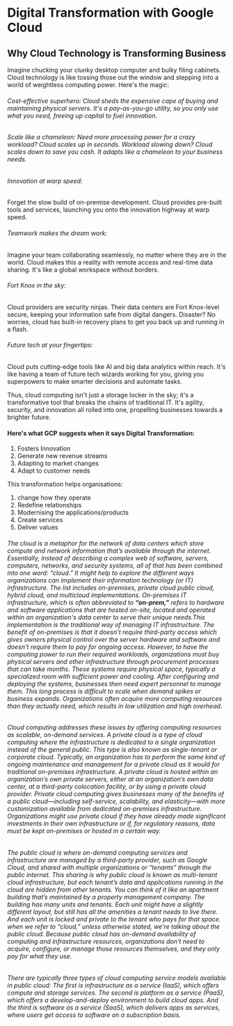 # Digital Transformation with Google Cloud

## Why Cloud Technology is Transforming Business

Imagine chucking your clunky desktop computer and bulky filing cabinets. Cloud technology is like tossing those out the window and stepping into a world of weightless computing power.
Here's the magic:

###### Cost-effective superhero: Cloud sheds the expensive cape of buying and maintaining physical servers.  It's a pay-as-you-go utility, so you only use what you need, freeing up capital to fuel innovation.
###### Scale like a chameleon:  Need more processing power for a crazy workload? Cloud scales up in seconds.  Workload slowing down? Cloud scales down to save you cash. It adapts like a chameleon to your business needs.

###### Innovation at warp speed: 
Forget the slow build of on-premise development. Cloud provides pre-built tools and services, launching you onto the innovation highway at warp speed.
###### Teamwork makes the dream work:  
Imagine your team collaborating seamlessly, no matter where they are in the world. Cloud makes this a reality with remote access and real-time data sharing. It's like a global workspace without borders.
###### Fort Knox in the sky:  
Cloud providers are security ninjas. Their data centers are Fort Knox-level secure, keeping your information safe from digital dangers.  Disaster? No worries, cloud has built-in recovery plans to get you back up and running in a flash.
###### Future tech at your fingertips:  
Cloud puts cutting-edge tools like AI and big data analytics within reach. It's like having a team of future tech wizards working for you, giving you superpowers to make smarter decisions and automate tasks.

Thus, cloud computing isn't just a storage locker in the sky; it's a transformative tool that breaks the chains of traditional IT. It's agility, security, and innovation all rolled into one, propelling businesses towards a brighter future.

#### Here's what GCP suggests when it says Digital Transformation:

1. Fosters Innovation
2. Generate new revenue streams
3. Adapting to market changes
4. Adapt to customer needs

This transformation helps organisations:
1. change how they operate
2. Redefine relationships
3. Modernising the applications/products
4. Create services
5. Deliver values

###### The cloud is a metaphor for the network of data centers which store compute and network information that’s available through the internet. Essentially, instead of describing a complex web of software, servers, computers, networks, and security systems, all of that has been combined into one word: “cloud.” It might help to explore the different ways organizations can implement their information technology (or IT) infrastructure. The list includes on-premises, private cloud public cloud, hybrid cloud, and multicloud implementations. On-premises IT infrastructure, which is often abbreviated to **“on-prem,”** refers to hardware and software applications that are hosted on-site, located and operated within an organization's data center to serve their unique needs.This implementation is the traditional way of managing IT infrastructure. The benefit of on-premises is that it doesn’t require third-party access which gives owners physical control over the server hardware and software and doesn’t require them to pay for ongoing access. However, to have the computing power to run their required workloads, organizations must buy physical servers and other infrastructure through procurement processes that can take months. These systems require physical space, typically a specialized room with sufficient power and cooling. After configuring and deploying the systems, businesses then need expert personnel to manage them. This long process is difficult to scale when demand spikes or business expands. Organizations often acquire more computing resources than they actually need, which results in low utilization and high overhead.

###### Cloud computing addresses these issues by offering computing resources as scalable, on-demand services. A private cloud is a type of cloud computing where the infrastructure is dedicated to a single organization instead of the general public. This type is also known as single-tenant or corporate cloud. Typically, an organization has to perform the same kind of ongoing maintenance and management for a private cloud as it would for traditional on-premises infrastructure. A private cloud is hosted within an organization’s own private servers, either at an organization’s own data center, at a third-party colocation facility, or by using a private cloud provider. Private cloud computing gives businesses many of the benefits of a public cloud—including self-service, scalability, and elasticity—with more customization available from dedicated on-premises infrastructure. Organizations might use private cloud if they have already made significant investments in their own infrastructure or if, for regulatory reasons, data must be kept on-premises or hosted in a certain way.

###### The public cloud is where on-demand computing services and infrastructure are managed by a third-party provider, such as Google Cloud, and shared with multiple organizations or “tenants” through the public internet. This sharing is why public cloud is known as multi-tenant cloud infrastructure, but each tenant’s data and applications running in the cloud are hidden from other tenants. You can think of it like an apartment building that’s maintained by a property management company. The building has many units and tenants. Each unit might have a slightly different layout, but still has all the amenities a tenant needs to live there. And each unit is locked and private to the tenant who pays for that space. when we refer to “cloud,” unless otherwise stated, we’re talking about the public cloud. Because public cloud has on-demand availability of computing and infrastructure resources, organizations don't need to acquire, configure, or manage those resources themselves, and they only pay for what they use.

###### There are typically three types of cloud computing service models available in public cloud: The first is infrastructure as a service (IaaS), which offers compute and storage services. The second is platform as a service (PaaS), which offers a develop-and-deploy environment to build cloud apps. And the third is software as a service (SaaS), which delivers apps as services, where users get access to software on a subscription basis. 

